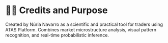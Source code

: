 # 👩‍🔬 Credits and Purpose

Created by Núria Navarro as a scientific and practical tool for traders using ATAS Platform. Combines market microstructure analysis, visual pattern recognition, and real-time probabilistic inference.

